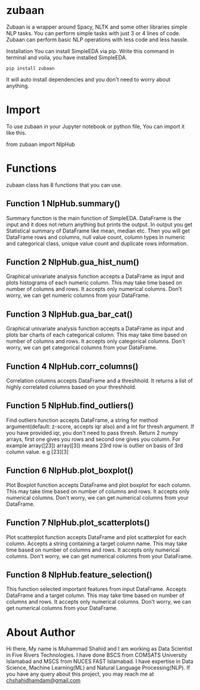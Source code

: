# zubaan

Zubaan is a wrapper around Spacy, NLTK and some other libraries simple NLP tasks. You can perform simple tasks with just 3 or 4 lines of code. Zubaan can perform basic NLP operations with less code and less hassle.

Installation
You can install SimpleEDA via pip. Write this command in terminal and voila, you have installed SimpleEDA.

    pip install zubaan
It will auto install dependencies and you don't need to worry about anything.

# Import
To use zubaan in your Jupyter notebook or python file, You can import it like this.

from zubaan import NlpHub
# Functions
zubaan class has 8 functions that you can use.

## Function 1 NlpHub.summary()
Summary function is the main function of SimpleEDA. DataFrame is the input and it does not return anything but prints the output. In output you get Statistical summary of DataFrame like mean, median etc. Then you will get DataFrame rows and columns, null value count, column types in numeric and categorical class, unique value count and duplicate rows information.

## Function 2 NlpHub.gua_hist_num()
Graphical univariate analysis function accepts a DataFrame as input and plots histograms of each numeric column. This may take time based on number of columns and rows. It accepts only numerical columns. Don't worry, we can get numeric columns from your DataFrame.

## Function 3 NlpHub.gua_bar_cat()
Graphical univariate analysis function accepts a DataFrame as input and plots bar charts of each categorical column. This may take time based on number of columns and rows. It accepts only categorical columns. Don't worry, we can get categorical columns from your DataFrame.

## Function 4 NlpHub.corr_columns()
Correlation columns accepts DataFrame and a threshhold. It returns a list of highly correlated columns based on your threshhold.

## Function 5 NlpHub.find_outliers()
Find outliers function accepts DataFrame, a string for method argument(default: z-score, accepts iqr also) and a int for thresh argument. If you have provided iqr, you don't need to pass thresh. Return 2 numpy arrays, first one gives you rows and second one gives you column. For example array([23]) array([3]) means 23rd row is outlier on basis of 3rd column value. e.g [23][3]

## Function 6 NlpHub.plot_boxplot()
Plot Boxplot function accepts DataFrame and plot boxplot for each column. This may take time based on number of columns and rows. It accepts only numerical columns. Don't worry, we can get numerical columns from your DataFrame.

## Function 7 NlpHub.plot_scatterplots()
Plot scatterplot function accepts DataFrame and plot scatterplot for each column. Accepts a string containing a target column name. This may take time based on number of columns and rows. It accepts only numerical columns. Don't worry, we can get numerical columns from your DataFrame.

## Function 8 NlpHub.feature_selection()
This function selected important features from input DataFrame. Accepts DataFrame and a target column. This may take time based on number of columns and rows. It accepts only numerical columns. Don't worry, we can get numerical columns from your DataFrame.

# About Author
Hi there, My name is Muhammad Shahid and I am working as Data Scientist in Five Rivers Technologies. I have done BSCS from COMSATS University Islamabad and MSCS from NUCES FAST Islamabad. I have expertise in Data Science, Machine Learning(ML) and Natural Language Processing(NLP). If you have any query about this project, you may reach me at chshahidhamdam@gmail.com

